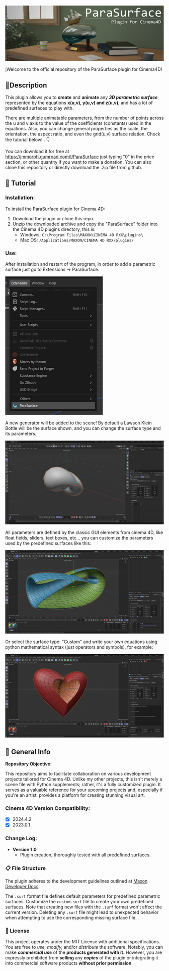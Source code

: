 ![Banner](./images/ParaSurfaceBanner.jpg)


¡Welcome to the official repository of the ParaSurface plugin for Cinema4D!

## :low_brightness:Description
This plugin allows you to **create** and **animate** any ***3D parametric surface*** represented by the equations **x(u,v), y(u,v) and z(u,v)**, and has a lot of predefined surfaces to play with.

There are multiple animatable parameters, from the number of points across the u and v axis to the value of the coefficients (constants) used in the equations. Also, you can change general properties as the scale, the orientation, the aspect ratio, and even the grid(u,v) surface relation. Check the tutorial below! . :point_down:

You can download it for free at https://jmmorph.gumroad.com/l/ParaSurface just typing "0" in the price section, or other quantity if you want to make a donation. You can also clone this repository or directly download the .zip file from github.



## :pencil: Tutorial

### Installation:
To install the ParaSurface plugin for Cinema 4D:

1.  Download the plugin or clone this repo.
2.  Unzip the downloaded archive and copy the "ParaSurface" folder into the Cinema 4D plugins directory, this is:
	- Windows:  `C:\Program Files\MAXON\CINEMA 4D RXX\plugins\`
	- Mac OS:  `/Applications/MAXON/CINEMA 4D RXX/plugins/`

### Use:

After installation and restart of the program, in order to add a parametric surface just go to Extensions -> ParaSurface.

![Adding object to scene](./images/AddToScene.jpg)


A new generator will be added to the scene! By default a Lawson Klein Bottle will be the surface shown, and you can change the surface type and its parameters.

![Default object](./images/Default.jpg)


All parameters are defined by the classic GUI elements from cinema 4D, like float fields, sliders, text boxes, etc... you can customize the parameters used by the predefined surfaces like this:

![Default object](./images/ChangeParameters.jpg)

Or select the surface type: "Custom" and write your own equations using python mathematical syntax (just operators and symbols), for example:

![Default object](./images/CustomHeart.jpg)

## :information_desk_person: General Info

**Repository Objective:**

This repository aims to facilitate collaboration on various development projects tailored for Cinema 4D. Unlike my other projects, this isn't merely a scene file with Python supplements; rather, it's a fully customized plugin. It serves as a valuable reference for your upcoming projects and, especially if you're an artist, provides a platform for creating stunning visual art.

### Cinema 4D Version Compatibility:

 - [x] 2024.4.2
 - [x] 2023.0.1

### Change Log:

 - **Version 1.0**
	 - Plugin creation, thoroughly tested with all predefined surfaces.

### :clipboard: File Structure

The plugin adheres to the development guidelines outlined at [Maxon Developer Docs](https://developers.maxon.net/docs/py/2024_2_0/index.html). 

The `.surf` format file defines default parameters for predefined parametric surfaces. Customize the `custom.surf` file to create your own predefined surfaces. Note that creating new files with the `.surf` format won't affect the current version. Deleting any `.surf` file might lead to unexpected behavior when attempting to use the corresponding missing surface file.

### :page_with_curl: License

This project operates under the MIT License with additional specifications. You are free to *use, modify,* and/or *distribute* the software. Notably, you can make ***commercial use*** of the **products generated with it.** However, you are expressly prohibited from **selling** any ***copies*** of the plugin or integrating it into commercial software products **without prior permission**.
